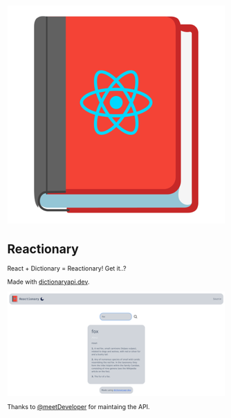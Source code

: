 <p align="center">
<img src="./public/icon.svg">
</p>  

# Reactionary

React + Dictionary = Reactionary! Get it..? 

Made with [dictionaryapi.dev](https://dictionaryapi.dev/).  

<p align="center">
<img src="./screenshot.png">
</p> 

Thanks to [@meetDeveloper](https://github.com/meetDeveloper/googleDictionaryAPI) for maintaing the API.
